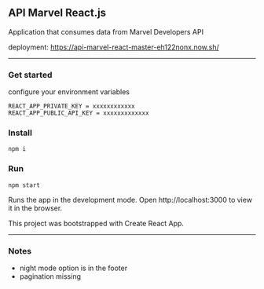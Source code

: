 
## API Marvel React.js
Application that consumes data from Marvel Developers API

deployment: https://api-marvel-react-master-eh122nonx.now.sh/
_______
### Get started


configure your environment variables

```
REACT_APP_PRIVATE_KEY = xxxxxxxxxxxx
REACT_APP_PUBLIC_API_KEY = xxxxxxxxxxxxx
```
### Install
```
npm i
```


### Run
```
npm start
```

Runs the app in the development mode.
Open http://localhost:3000 to view it in the browser.

This project was bootstrapped with Create React App.
_____

### Notes
* night mode option is in the footer
* pagination missing
